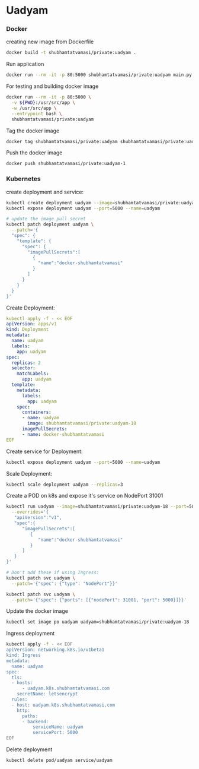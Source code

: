 # Uadyam

### Docker

creating new image from Dockerfile
```bash
docker build -t shubhamtatvamasi/private:uadyam .
```

Run application
```bash
docker run --rm -it -p 80:5000 shubhamtatvamasi/private:uadyam main.py
```

For testing and building docker image
```bash
docker run --rm -it -p 80:5000 \
  -v ${PWD}:/usr/src/app \
  -w /usr/src/app \
  --entrypoint bash \
  shubhamtatvamasi/private:uadyam
```

Tag the docker image
```bash
docker tag shubhamtatvamasi/private:uadyam shubhamtatvamasi/private:uadyam-1
```

Push the docker image
```bash
docker push shubhamtatvamasi/private:uadyam-1
```

### Kubernetes

create deployment and service:
```bash
kubectl create deployment uadyam --image=shubhamtatvamasi/private:uadyam-18
kubectl expose deployment uadyam --port=5000 --name=uadyam

# update the image pull secret
kubectl patch deployment uadyam \
  --patch='{
  "spec": {
    "template": {
      "spec": {
        "imagePullSecrets":[
          {
            "name":"docker-shubhamtatvamasi"
          }
        ]
      }
    }
  }
}'
```

Create Deployment:
```yaml
kubectl apply -f - << EOF
apiVersion: apps/v1
kind: Deployment
metadata:
  name: uadyam
  labels:
    app: uadyam
spec:
  replicas: 2
  selector:
    matchLabels:
      app: uadyam
  template:
    metadata:
      labels:
        app: uadyam
    spec:
      containers:
      - name: uadyam
        image: shubhamtatvamasi/private:uadyam-18
      imagePullSecrets:
      - name: docker-shubhamtatvamasi
EOF
```

Create service for Deployment:
```bash
kubectl expose deployment uadyam --port=5000 --name=uadyam
```

Scale Deployment:
```bash
kubectl scale deployment uadyam --replicas=3
```

Create a POD on k8s and expose it's service on NodePort 31001
```bash
kubectl run uadyam --image=shubhamtatvamasi/private:uadyam-18 --port=5000 --expose \
  --overrides='{
   "apiVersion":"v1",
   "spec":{
      "imagePullSecrets":[
         {
            "name":"docker-shubhamtatvamasi"
         }
      ]
   }
}'

# Don't add these if using Ingress:
kubectl patch svc uadyam \
  --patch='{"spec": {"type": "NodePort"}}'

kubectl patch svc uadyam \
  --patch='{"spec": {"ports": [{"nodePort": 31001, "port": 5000}]}}'
```

Update the docker image
```bash
kubectl set image po uadyam uadyam=shubhamtatvamasi/private:uadyam-18
```

Ingress deployment
```bash
kubectl apply -f - << EOF
apiVersion: networking.k8s.io/v1beta1
kind: Ingress
metadata:
  name: uadyam
spec:
  tls:
  - hosts:
      - uadyam.k8s.shubhamtatvamasi.com
    secretName: letsencrypt
  rules:
  - host: uadyam.k8s.shubhamtatvamasi.com
    http:
      paths:
      - backend:
          serviceName: uadyam
          servicePort: 5000
EOF
```

Delete deployment
```bash
kubectl delete pod/uadyam service/uadyam
```

